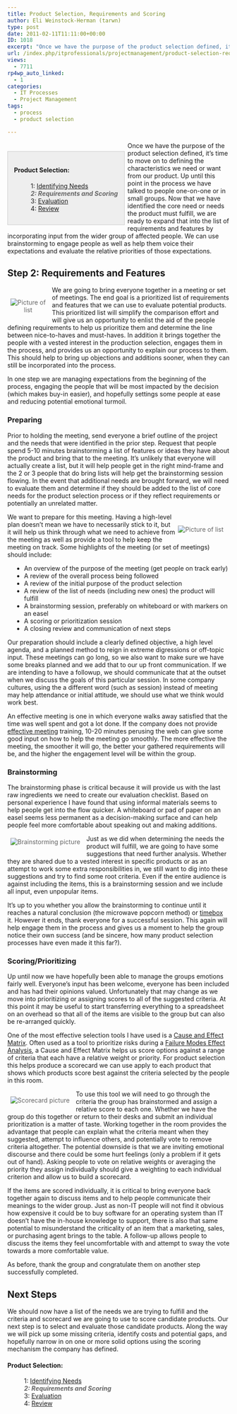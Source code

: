 ```yaml
---
title: Product Selection, Requirements and Scoring
author: Eli Weinstock-Herman (tarwn)
type: post
date: 2011-02-11T11:11:00+00:00
ID: 1018
excerpt: "Once we have the purpose of the product selection defined, it's time to move on to defining the characteristics we need or want from our product. Up until this point in the process we have talked to people one-on-one or in small groups. Now that we have identified the core need or needs the product must fulfill, we are ready to expand that into the list of requirements and features by incorporating input from the wider group of affected people. We can use brainstorming to engage people as well as help them voice their expectations and evaluate the relative priorities of those expectations."
url: /index.php/itprofessionals/projectmanagement/product-selection-requirements-and-scoring/
views:
  - 7711
rp4wp_auto_linked:
  - 1
categories:
  - IT Processes
  - Project Management
tags:
  - process
  - product selection

---
```

<div style="background-color: #eeeeee; padding: 1em; margin: 1.5em .5em 0em 0em; border: 1px solid #CCCCCC; float: left">
  <h4>
    Product Selection:
  </h4>
  
  <ul style="margin-left: 1em; list-style-type: none; ">
    <li>
      1: <a href="/index.php/ITProfessionals/ITProcesses/product-selection-identifying-needs" title="Read the first entry">Identifying Needs</a>
    </li>
    <li style="color: #666666; font-style: italic; font-weight: bold">
      2: Requirements and Scoring
    </li>
    <li>
      3: <a href="/index.php/ITProfessionals/ITProcesses/product-selection-evaluation" title="Read the third entry">Evaluation</a>
    </li>
    <li>
      4: <a href="/index.php/ITProfessionals/ITProcesses/product-selection-reviewing-the-process" title="Read the 4th entry">Review</a>
    </li>
  </ul>
</div>

Once we have the purpose of the product selection defined, it&#8217;s time to move on to defining the characteristics we need or want from our product. Up until this point in the process we have talked to people one-on-one or in small groups. Now that we have identified the core need or needs the product must fulfill, we are ready to expand that into the list of requirements and features by incorporating input from the wider group of affected people. We can use brainstorming to engage people as well as help them voice their expectations and evaluate the relative priorities of those expectations.

## Step 2: Requirements and Features

<div style="margin: 1.5em .5em .5em 0; padding: .5em; color: #666666; text-align: center; float: left;">
  <img src="http://tiernok.com/LTDBlog/ProductSelection/List.png" title="Picture of list" style="max-width: 80px" />
</div>

We are going to bring everyone together in a meeting or set of meetings. The end goal is a prioritized list of requirements and features that we can use to evaluate potential products. This prioritized list will simplify the comparison effort and will give us an opportunity to enlist the aid of the people defining requirements to help us prioritize them and determine the line between nice-to-haves and must-haves. In addition it brings together the people with a vested interest in the production selection, engages them in the process, and provides us an opportunity to explain our process to them. This should help to bring up objections and additions sooner, when they can still be incorporated into the process.

In one step we are managing expectations from the beginning of the process, engaging the people that will be most impacted by the decision (which makes buy-in easier), and hopefully settings some people at ease and reducing potential emotional turmoil.

### Preparing 

Prior to holding the meeting, send everyone a brief outline of the project and the needs that were identified in the prior step. Request that people spend 5-10 minutes brainstorming a list of features or ideas they have about the product and bring that to the meeting. It&#8217;s unlikely that everyone will actually create a list, but it will help people get in the right mind-frame and the 2 or 3 people that do bring lists will help get the brainstorming session flowing. In the event that additional needs are brought forward, we will need to evaluate them and determine if they should be added to the list of core needs for the product selection process or if they reflect requirements or potentially an unrelated matter.

<div style="margin: 1.5em .5em .5em 0; padding: .5em; color: #666666; text-align: center; float: right;">
  <img src="http://tiernok.com/LTDBlog/ProductSelection/clock.png" title="Picture of list" />
</div>

We want to prepare for this meeting. Having a high-level plan doesn&#8217;t mean we have to necessarily stick to it, but it will help us think through what we need to achieve from the meeting as well as provide a tool to help keep the meeting on track. Some highlights of the meeting (or set of meetings) should include:

<ul style="margin-left: 1em;">
  <li>
    An overview of the purpose of the meeting (get people on track early)
  </li>
  <li>
    A review of the overall process being followed
  </li>
  <li>
    A review of the initial purpose of the product selection
  </li>
  <li>
    A review of the list of needs (including new ones) the product will fulfill
  </li>
  <li>
    A brainstorming session, preferably on whiteboard or with markers on an easel
  </li>
  <li>
    A scoring or prioritization session
  </li>
  <li>
    A closing review and communication of next steps
  </li>
</ul>

Our preparation should include a clearly defined objective, a high level agenda, and a planned method to reign in extreme digressions or off-topic input. These meetings can go long, so we also want to make sure we have some breaks planned and we add that to our up front communication. If we are intending to have a followup, we should communicate that at the outset when we discuss the goals of this particular session. In some company cultures, using the a different word (such as session) instead of meeting may help attendance or initial attitude, we should use what we think would work best.

An effective meeting is one in which everyone walks away satisfied that the time was well spent and got a lot done. If the company does not provide [effective meeting][1] training, 10-20 minutes perusing the web can give some good input on how to help the meeting go smoothly. The more effective the meeting, the smoother it will go, the better your gathered requirements will be, and the higher the engagement level will be within the group. 

### Brainstorming 

The brainstorming phase is critical because it will provide us with the last raw ingredients we need to create our evaluation checklist. Based on personal experience I have found that using informal materials seems to help people get into the flow quicker. A whiteboard or pad of paper on an easel seems less permanent as a decision-making surface and can help people feel more comfortable about speaking out and making additions.

<div style="margin: 0em .5em .5em 0; padding: .5em; color: #666666; text-align: center; float: left;">
  <img src="http://tiernok.com/LTDBlog/ProductSelection/words.png" title="Brainstorming picture" />
</div>

Just as we did when determining the needs the product will fulfill, we are going to have some suggestions that need further analysis. Whether they are shared due to a vested interest in specific products or as an attempt to work some extra responsibilities in, we still want to dig into these suggestions and try to find some root criteria. Even if the entire audience is against including the items, this is a brainstorming session and we include all input, even unpopular items. 

It&#8217;s up to you whether you allow the brainstorming to continue until it reaches a natural conclusion (the microwave popcorn method) or [timebox][2] it. However it ends, thank everyone for a successful session. This again will help engage them in the process and gives us a moment to help the group notice their own success (and be sincere, how many product selection processes have even made it this far?).

### Scoring/Prioritizing 

Up until now we have hopefully been able to manage the groups emotions fairly well. Everyone&#8217;s input has been welcome, everyone has been included and has had their opinions valued. Unfortunately that may change as we move into prioritizing or assigning scores to all of the suggested criteria. At this point it may be useful to start transferring everything to a spreadsheet on an overhead so that all of the items are visible to the group but can also be re-arranged quickly. 

One of the most effective selection tools I have used is a [Cause and Effect Matrix][3]. Often used as a tool to prioritize risks during a [Failure Modes Effect Analysis][4], a Cause and Effect Matrix helps us score options against a range of criteria that each have a relative weight or priority. For product selection this helps produce a scorecard we can use apply to each product that shows which products score best against the criteria selected by the people in this room.

<div style="margin: .5em .5em .5em 0; padding: .5em; color: #666666; text-align: center; float: left;">
  <img src="http://tiernok.com/LTDBlog/ProductSelection/scorecard.png" title="Scorecard picture" />
</div>

To use this tool we will need to go through the criteria the group has brainstormed and assign a relative score to each one. Whether we have the group do this together or return to their desks and submit an individual prioritization is a matter of taste. Working together in the room provides the advantage that people can explain what the criteria meant when they suggested, attempt to influence others, and potentially vote to remove criteria altogether. The potential downside is that we are inviting emotional discourse and there could be some hurt feelings (only a problem if it gets out of hand). Asking people to vote on relative weights or averaging the priority they assign individually should give a weighting to each individual criterion and allow us to build a scorecard.

If the items are scored individually, it is critical to bring everyone back together again to discuss items and to help people communicate their meanings to the wider group. Just as non-IT people will not find it obvious how expensive it could be to buy software for an operating system than IT doesn&#8217;t have the in-house knowledge to support, there is also that same potential to misunderstand the criticality of an item that a marketing, sales, or purchasing agent brings to the table. A follow-up allows people to discuss the items they feel uncomfortable with and attempt to sway the vote towards a more comfortable value.

As before, thank the group and congratulate them on another step successfully completed. 

## Next Steps

We should now have a list of the needs we are trying to fulfill and the criteria and scorecard we are going to use to score candidate products. Our next step is to select and evaluate those candidate products. Along the way we will pick up some missing criteria, identify costs and potential gaps, and hopefully narrow in on one or more solid options using the scoring mechanism the company has defined.

#### Product Selection:

<ul style="margin-left: 1em; list-style-type: none; ">
  <li>
    1: <a href="/index.php/ITProfessionals/ITProcesses/product-selection-identifying-needs" title="Read the first entry">Identifying Needs</a>
  </li>
  <li style="color: #666666; font-style: italic; font-weight: bold">
    2: Requirements and Scoring
  </li>
  <li>
    3: <a href="/index.php/ITProfessionals/ITProcesses/product-selection-evaluation" title="Read the third entry">Evaluation</a>
  </li>
  <li>
    4: <a href="/index.php/ITProfessionals/ITProcesses/product-selection-reviewing-the-process" title="Read the 4th entry">Review</a>
  </li>
</ul>

 [1]: http://www.bnet.com/article/how-to-run-an-effective-meeting/61211 "Good Effective Meeting article to start with"
 [2]: http://en.wikipedia.org/wiki/Timeboxing "Timeboxing via Wikipedia"
 [3]: http://lssacademy.com/2007/06/11/need-help-making-decisions/ "Read more on Cause and Effect matrix"
 [4]: http://en.wikipedia.org/wiki/Failure_mode_and_effects_analysis "FMEA at Wikipedia"